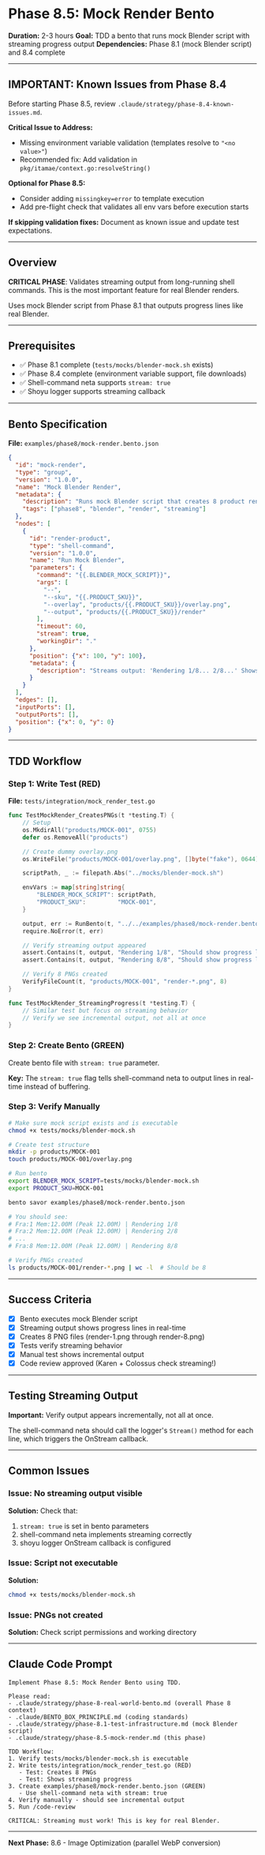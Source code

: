 # Phase 8.5: Mock Render Bento

**Duration:** 2-3 hours
**Goal:** TDD a bento that runs mock Blender script with streaming progress output
**Dependencies:** Phase 8.1 (mock Blender script) and 8.4 complete

---

## IMPORTANT: Known Issues from Phase 8.4

Before starting Phase 8.5, review `.claude/strategy/phase-8.4-known-issues.md`.

**Critical Issue to Address:**
- Missing environment variable validation (templates resolve to `"<no value>"`)
- Recommended fix: Add validation in `pkg/itamae/context.go:resolveString()`

**Optional for Phase 8.5:**
- Consider adding `missingkey=error` to template execution
- Add pre-flight check that validates all env vars before execution starts

**If skipping validation fixes:** Document as known issue and update test expectations.

---

## Overview

**CRITICAL PHASE**: Validates streaming output from long-running shell commands. This is the most important feature for real Blender renders.

Uses mock Blender script from Phase 8.1 that outputs progress lines like real Blender.

---

## Prerequisites

- ✅ Phase 8.1 complete (`tests/mocks/blender-mock.sh` exists)
- ✅ Phase 8.4 complete (environment variable support, file downloads)
- ✅ Shell-command neta supports `stream: true`
- ✅ Shoyu logger supports streaming callback

---

## Bento Specification

**File:** `examples/phase8/mock-render.bento.json`

```json
{
  "id": "mock-render",
  "type": "group",
  "version": "1.0.0",
  "name": "Mock Blender Render",
  "metadata": {
    "description": "Runs mock Blender script that creates 8 product renders with streaming progress",
    "tags": ["phase8", "blender", "render", "streaming"]
  },
  "nodes": [
    {
      "id": "render-product",
      "type": "shell-command",
      "version": "1.0.0",
      "name": "Run Mock Blender",
      "parameters": {
        "command": "{{.BLENDER_MOCK_SCRIPT}}",
        "args": [
          "--",
          "--sku", "{{.PRODUCT_SKU}}",
          "--overlay", "products/{{.PRODUCT_SKU}}/overlay.png",
          "--output", "products/{{.PRODUCT_SKU}}/render"
        ],
        "timeout": 60,
        "stream": true,
        "workingDir": "."
      },
      "position": {"x": 100, "y": 100},
      "metadata": {
        "description": "Streams output: 'Rendering 1/8... 2/8...' Shows real-time progress."
      }
    }
  ],
  "edges": [],
  "inputPorts": [],
  "outputPorts": [],
  "position": {"x": 0, "y": 0}
}
```

---

## TDD Workflow

### Step 1: Write Test (RED)

**File:** `tests/integration/mock_render_test.go`

```go
func TestMockRender_CreatesPNGs(t *testing.T) {
	// Setup
	os.MkdirAll("products/MOCK-001", 0755)
	defer os.RemoveAll("products")

	// Create dummy overlay.png
	os.WriteFile("products/MOCK-001/overlay.png", []byte("fake"), 0644)

	scriptPath, _ := filepath.Abs("../mocks/blender-mock.sh")

	envVars := map[string]string{
		"BLENDER_MOCK_SCRIPT": scriptPath,
		"PRODUCT_SKU":         "MOCK-001",
	}

	output, err := RunBento(t, "../../examples/phase8/mock-render.bento.json", envVars)
	require.NoError(t, err)

	// Verify streaming output appeared
	assert.Contains(t, output, "Rendering 1/8", "Should show progress line 1")
	assert.Contains(t, output, "Rendering 8/8", "Should show progress line 8")

	// Verify 8 PNGs created
	VerifyFileCount(t, "products/MOCK-001", "render-*.png", 8)
}

func TestMockRender_StreamingProgress(t *testing.T) {
	// Similar test but focus on streaming behavior
	// Verify we see incremental output, not all at once
}
```

### Step 2: Create Bento (GREEN)

Create bento file with `stream: true` parameter.

**Key:** The `stream: true` flag tells shell-command neta to output lines in real-time instead of buffering.

### Step 3: Verify Manually

```bash
# Make sure mock script exists and is executable
chmod +x tests/mocks/blender-mock.sh

# Create test structure
mkdir -p products/MOCK-001
touch products/MOCK-001/overlay.png

# Run bento
export BLENDER_MOCK_SCRIPT=tests/mocks/blender-mock.sh
export PRODUCT_SKU=MOCK-001

bento savor examples/phase8/mock-render.bento.json

# You should see:
# Fra:1 Mem:12.00M (Peak 12.00M) | Rendering 1/8
# Fra:2 Mem:12.00M (Peak 12.00M) | Rendering 2/8
# ...
# Fra:8 Mem:12.00M (Peak 12.00M) | Rendering 8/8

# Verify PNGs created
ls products/MOCK-001/render-*.png | wc -l  # Should be 8
```

---

## Success Criteria

- [x] Bento executes mock Blender script
- [x] Streaming output shows progress lines in real-time
- [x] Creates 8 PNG files (render-1.png through render-8.png)
- [x] Tests verify streaming behavior
- [x] Manual test shows incremental output
- [x] Code review approved (Karen + Colossus check streaming!)

---

## Testing Streaming Output

**Important:** Verify output appears incrementally, not all at once.

The shell-command neta should call the logger's `Stream()` method for each line, which triggers the OnStream callback.

---

## Common Issues

### Issue: No streaming output visible

**Solution:** Check that:
1. `stream: true` is set in bento parameters
2. shell-command neta implements streaming correctly
3. shoyu logger OnStream callback is configured

### Issue: Script not executable

**Solution:**
```bash
chmod +x tests/mocks/blender-mock.sh
```

### Issue: PNGs not created

**Solution:** Check script permissions and working directory

---

## Claude Code Prompt

```
Implement Phase 8.5: Mock Render Bento using TDD.

Please read:
- .claude/strategy/phase-8-real-world-bento.md (overall Phase 8 context)
- .claude/BENTO_BOX_PRINCIPLE.md (coding standards)
- .claude/strategy/phase-8.1-test-infrastructure.md (mock Blender script)
- .claude/strategy/phase-8.5-mock-render.md (this phase)

TDD Workflow:
1. Verify tests/mocks/blender-mock.sh is executable
2. Write tests/integration/mock_render_test.go (RED)
   - Test: Creates 8 PNGs
   - Test: Shows streaming progress
3. Create examples/phase8/mock-render.bento.json (GREEN)
   - Use shell-command neta with stream: true
4. Verify manually - should see incremental output
5. Run /code-review

CRITICAL: Streaming must work! This is key for real Blender.
```

---

**Next Phase:** 8.6 - Image Optimization (parallel WebP conversion)
